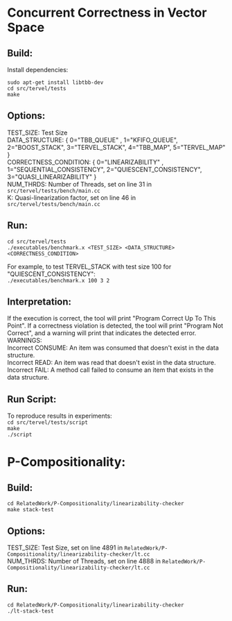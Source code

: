# Concurrent Correctness in Vector Space
## Build:
Install dependencies:

`sudo apt-get install libtbb-dev` <br />
`cd src/tervel/tests` <br />
`make` <br />

## Options:
TEST_SIZE: Test Size <br />
DATA_STRUCTURE: { 0="TBB\_QUEUE" , 1="KFIFO\_QUEUE", 2="BOOST\_STACK", 3="TERVEL\_STACK", 4="TBB\_MAP", 5="TERVEL\_MAP" } <br />
CORRECTNESS_CONDITION: { 0="LINEARIZABILITY" , 1="SEQUENTIAL\_CONSISTENCY", 2="QUIESCENT\_CONSISTENCY", 3="QUASI\_LINEARIZABILITY" } <br />
NUM_THRDS: Number of Threads, set on line 31 in `src/tervel/tests/bench/main.cc` <br />
K: Quasi-linearization factor, set on line 46 in `src/tervel/tests/bench/main.cc` <br />

## Run:
`cd src/tervel/tests` <br />
`./executables/benchmark.x <TEST_SIZE> <DATA_STRUCTURE> <CORRECTNESS_CONDITION>` 

For example, to test TERVEL\_STACK with test size 100 for "QUIESCENT\_CONSISTENCY": <br />
`./executables/benchmark.x 100 3 2`

## Interpretation:
If the execution is correct, the tool will print "Program Correct Up To This Point". If a correctness violation is detected, the tool will print "Program Not Correct", and a warning will print that indicates the detected error. <br />
WARNINGS: <br />
Incorrect CONSUME: An item was consumed that doesn't exist in the data structure. <br />
Incorrect READ: An item was read that doesn't exist in the data structure. <br />
Incorrect FAIL: A method call failed to consume an item that exists in the data structure. <br />

## Run Script:
To reproduce results in experiments: <br />
`cd src/tervel/tests/script` <br />
`make` <br />
`./script` <br />

# P-Compositionality:
## Build:
`cd RelatedWork/P-Compositionality/linearizability-checker` <br />
`make stack-test` <br />

## Options:
TEST_SIZE: Test Size, set on line 4891 in `RelatedWork/P-Compositionality/linearizability-checker/lt.cc` <br />
NUM_THRDS: Number of Threads, set on line 4888 in `RelatedWork/P-Compositionality/linearizability-checker/lt.cc` <br />

## Run:
`cd RelatedWork/P-Compositionality/linearizability-checker` <br />
`./lt-stack-test` <br />

